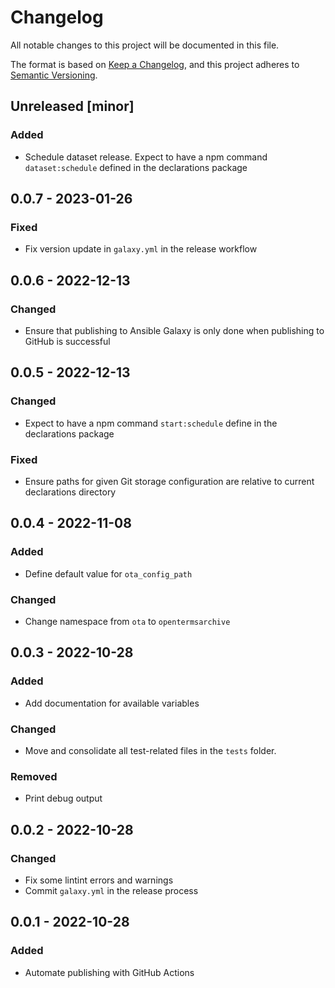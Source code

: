 # Changelog

All notable changes to this project will be documented in this file.

The format is based on [Keep a Changelog](https://keepachangelog.com/en/1.0.0/),
and this project adheres to [Semantic Versioning](https://semver.org/spec/v2.0.0.html).

## Unreleased [minor]
### Added
- Schedule dataset release. Expect to have a npm command `dataset:schedule` defined in the declarations package

## 0.0.7 - 2023-01-26
### Fixed
- Fix version update in `galaxy.yml` in the release workflow

## 0.0.6 - 2022-12-13
### Changed
- Ensure that publishing to Ansible Galaxy is only done when publishing to GitHub is successful

## 0.0.5 - 2022-12-13
### Changed
- Expect to have a npm command `start:schedule` define in the declarations package

### Fixed
- Ensure paths for given Git storage configuration are relative to current declarations directory

## 0.0.4 - 2022-11-08
### Added
- Define default value for `ota_config_path`

### Changed
- Change namespace from `ota` to `opentermsarchive`

## 0.0.3 - 2022-10-28
### Added
- Add documentation for available variables

### Changed
- Move and consolidate all test-related files in the `tests` folder.

### Removed
- Print debug output

## 0.0.2 - 2022-10-28
### Changed
- Fix some lintint errors and warnings
- Commit `galaxy.yml` in the release process

## 0.0.1 - 2022-10-28
### Added
- Automate publishing with GitHub Actions
